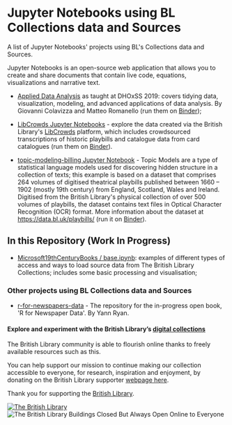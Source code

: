 # Jupyter Notebooks using BL Collections data and Sources
A list of Jupyter Notebooks' projects using BL's Collections data and Sources.

Jupyter Notebooks is an open-source web application that allows you to create and share documents that contain live code, equations, visualizations and narrative text.

- [Applied Data Analysis](https://github.com/mromanello/ADA-DHOxSS2019) as taught at DHOxSS 2019: covers tidying data, visualization, modeling, and advanced applications of data analysis. By Giovanni Colavizza and Matteo Romanello (run them on [Binder](https://mybinder.org/v2/gh/mromanello/ADA-DHOxSS2019/master));

- [LibCrowds Jupyter Notebooks](https://github.com/LibCrowds/notebooks) - explore the data created via the British Library's [LibCrowds](http://libcrowds.com/) platform, which includes crowdsourced transcriptions of historic playbills and catalogue data from card catalogues (run them on [Binder](https://mybinder.org/v2/gh/libcrowds/notebooks/master?urlpath=lab)).

- [topic-modeling-billing Jupyter Notebook](https://github.com/hibernator11/notebook-texts-metadata/blob/master/topic-modeling-billing.ipynb) - Topic Models are a type of statistical language models used for discovering hidden structure in a collection of texts; this example is based on a dataset that comprises 264 volumes of digitised theatrical playbills published between 1660 – 1902 (mostly 19th century) from England, Scotland, Wales and Ireland. Digitised from the British Library's physical collection of over 500 volumes of playbills, the dataset contains text files in Optical Character Recognition (OCR) format. More information about the dataset at https://data.bl.uk/playbills/ (run it on [Binder](https://mybinder.org/v2/gh/hibernator11/notebook-texts-example/master?urlpath=notebooks/topic-modeling-billing.ipynb)).

## In this Repository (Work In Progress)
- [Microsoft19thCenturyBooks / base.ipynb](Microsoft19thCenturyBooks/base.ipynb): examples of different types of access and ways to load source data from The British Library Collections; includes some basic processing and visualisation;

### Other projects using BL Collections data and Sources

- [r-for-newspapers-data](https://github.com/yannryan-irl/r-for-newspapers-data) - The repository for the in-progress open book, 'R for Newspaper Data'. By Yann Ryan.

#### Explore and experiment with the British Library’s [digital collections](https://data.bl.uk/)

The British Library community is able to flourish online thanks to freely available resources such as this.

You can help support our mission to continue making our collection accessible to everyone, for research, inspiration and enjoyment, by donating on the British Library supporter [webpage here](http://tiny.cc/BL-Donate).

Thank you for supporting the [British Library](https://www.bl.uk/).

[![The British Library](https://github.com/BL-Labs/Jupyter-notebooks-projects-using-BL-Sources/raw/master/wstatic/BL_EWK.png)](https://www.bl.uk/)
![The British Library Buildings Closed But Always Open Online to Everyone](https://github.com/BL-Labs/Jupyter-notebooks-projects-using-BL-Sources/raw/master/wstatic/BL_CoronaV19_OpenOnline.jpg)


